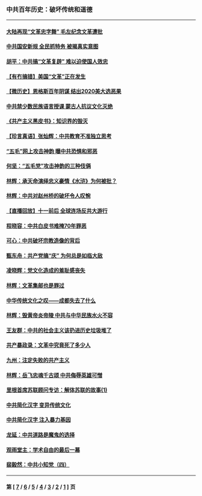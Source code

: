 ### 中共百年历史：破坏传统和道德
---
#### [大陆再现“文革忠字舞” 毛左纪念文革遭批](../../pages/nf1176114/n12947385.md?06110430) 
#### [中共国安新规 全民抓特务 被揭真实意图](../../pages/nf1176114/n12911615.md?06110430) 
#### [胡平：中共搞“文革复辟” 难以迫使国人效忠](../../pages/nf1176114/n12905760.md?06110430) 
#### [【有冇搞错】美国“文革”正在发生](../../pages/nf1176114/n12650309.md?06110430) 
#### [【微历史】恩格斯百年阴谋 结出2020美大选恶果](../../pages/nf1176114/n12597490.md?06110430) 
#### [中共禁少数民族语言授课 蒙古人抗议文化灭绝](../../pages/nf1176114/n12362711.md?06110430) 
#### [《共产主义黑皮书》：知识界的毁灭](../../pages/nf1176114/n12198436.md?06110430) 
#### [【珍言真语】张灿辉：中共教育不准独立思考](../../pages/nf1176114/n12116869.md?06110430) 
#### [“五毛”网上攻击神韵 曝中共恐惧和邪恶](../../pages/nf1176114/n11676030.md?06110430) 
#### [何坚：“五毛党”攻击神韵的三种伎俩](../../pages/nf1176114/n11676839.md?06110430) 
#### [林辉：承天命演绎忠义豪情《水浒》为何被批？](../../pages/nf1176114/n11660999.md?06110430) 
#### [林辉：中共对赵州桥的破坏令人叹惋](../../pages/nf1176114/n11622063.md?06110430) 
#### [【直播回放】十一前后 全球连场反共大游行](../../pages/nf1176114/n11544233.md?06110430) 
#### [程晓容：中共白皮书难掩70年罪恶](../../pages/nf1176114/n11552335.md?06110430) 
#### [可心：中共破坏宗教造像的背后](../../pages/nf1176114/n11518358.md?06110430) 
#### [甄东舟：共产党搞“庆” 为何总是如临大敌](../../pages/nf1176114/n11509183.md?06110430) 
#### [凌晓辉：党文化造成的羞耻感丧失](../../pages/nf1176114/n11485526.md?06110430) 
#### [林辉：文革集邮也是罪过](../../pages/nf1176114/n11362608.md?06110430) 
#### [中华传统文化之叹——成都失去了什么](../../pages/nf1176114/n11092294.md?06110430) 
#### [林辉：毁黄帝炎帝陵 中共与中华民族水火不容](../../pages/nf1176114/n11061288.md?06110430) 
#### [王友群：中共的社会主义该扔进历史垃圾堆了](../../pages/nf1176114/n11038771.md?06110430) 
#### [共产暴政录：文革中究竟死了多少人](../../pages/nf1176114/n11000879.md?06110430) 
#### [九州：注定失败的共产主义](../../pages/nf1176114/n10995753.md?06110430) 
#### [林辉：岳飞忠魂千古颂 中共侮辱英雄可憎](../../pages/nf1176114/n10990583.md?06110430) 
#### [里根首席苏联顾问专访：解体苏联的故事(1)](../../pages/nf1176114/n10927121.md?06110430) 
#### [中共简化汉字 变异传统文化](../../pages/nf1176114/n10885901.md?06110430) 
#### [中共简化汉字 注入暴力基因](../../pages/nf1176114/n10884662.md?06110430) 
#### [龙延：中共道路是魔鬼的选择](../../pages/nf1176114/n10902151.md?06110430) 
#### [观雨堂主：学术自由的最后一幕](../../pages/nf1176114/n10896282.md?06110430) 
#### [裴毅然：中共小知党（四）](../../pages/nf1176114/n10889466.md?06110430) 

---
#### 第 [ [7](./7.md?06110430) / [6](./6.md?06110430) / [5](./5.md?06110430) / [4](./4.md?06110430) / [3](./3.md?06110430) / [2](./2.md?06110430) / [1](./1.md?06110430) ] 页
